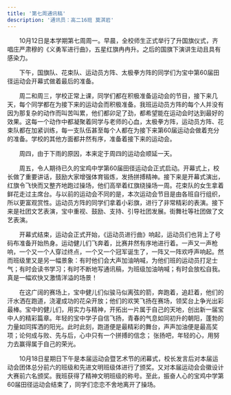 ```yaml
---
title: '第七周通讯稿'
description: '通讯员：高二16班 莫淇岩'
---
```


　　10月12日是本学期第七周周一。早晨，全校师生正式举行了升国旗仪式，齐唱庄严肃穆的《义勇军进行曲》，五星红旗冉冉升。之后的国旗下演讲生动且具有感染力。

　　下午，国旗队、花束队、运动员方阵、太极拳方阵的同学们为宝中第60届田径运动会开幕式做着最后的准备。

　　周二和周三，学校正常上课，同学们都在积极准备运动会的节目，接下来几天，每个同学都在为接下来的运动会而积极准备。我班运动员方阵的每个人并没有因为那复杂的动作而叫苦叫累，他们都卯足了劲，都希望能在运动会时达到最好的效果。这每一个动作中都凝聚着同学与老师的心血，太极拳方阵，运动员方阵、花束队都在加紧训练，每一支队伍甚至每个人都在为接下来第60届运动会做着充分的准备。学校的其他方面都井然有序，准备着接下来的运动会。

　　周四，由于下雨的原因，本来定于周四的运动会顺延一天。

　　周五，令人期待已久的宝鸡中学第60届田径运动会正式启动。开幕式上，校长做了重要讲话，鼓励大家增强体育锻炼，发扬拼搏精神。接下来是开幕式演出，红旗令飞快而又整齐地跑过操场，他们高举着红旗绕操场一周。花束队的女生拿着鲜花走过主席台。与以前的运动会不同的是，本次运动会节目是由各班自行组织，所以更富观赏性。运动员方阵的同学们拿着小彩旗，进行了非常精彩的表演。接下来是社团文艺表演，宝中重视、鼓励、支持、引导社团发展。街舞社等社团做了文艺表演。

　　开幕式结束，运动会正式开始，《运动员进行曲》响起，运动员们也背上了号码布准备开始热身。运动健儿们飞奔着，比赛井然有序地进行着。一声又一声枪响，一个又一个人穿过终点，一个又一个冠军诞生了，一阵又一阵欢呼声响起。然而班级里又是另一幅景象：有时他们会大声加油呐喊，为他们班的运动员打足士气；有时会读书学习；有时不断地写通讯稿，为班级加油呐喊；有时会放松自我。真是一幅欢快又激情洋溢的场景！

　　在这广阔的赛场上，宝中健儿们似骏马似离弦的箭，奔跑着，追赶着，他们的汗水洒在跑道，浇灌成功的花朵开放；他们的欢笑飞扬在赛场，领奖台上争光出彩最棒。宝中的健儿们，用实力与精神，开拓出一片属于自己的天地，创出新一届宝中人的精彩篇章。年轻的宝中学子自信飞扬，青春的气息如同初升的朝阳，蓬勃的力量如同挥洒的阳光。此时此刻，跑道便是最精彩的舞台，声声加油便是最高奖项；论何成与败、先与后，心中只有一个拼搏的信念； 张扬吧，年轻的心，用努力去赢得属于自己的荣光。

　　10月18日星期日下午是本届运动会暨艺术节的闭幕式，校长发言后对本届运动会团体总分前六的班级和先进文明班级体进行了颁奖。又对本届运动会会徽设计大赛前六名颁奖。我班获得了精神文明班级的称号。至此，振奋人心的宝鸡中学第60届田径运动会结束了，同学们恋恋不舍地离开了操场。
